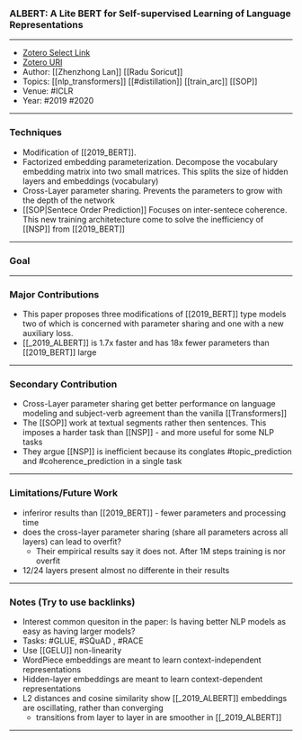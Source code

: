 ### ALBERT: A Lite BERT for Self-supervised Learning of Language Representations

---
- [Zotero Select Link](zotero://select/groups/2480461/items/YUQIX8F3)
- [Zotero URI](https://www.zotero.org/groups/2480461/items/YUQIX8F3)
- Author: [[Zhenzhong Lan]] [[Radu Soricut]]
- Topics: [[nlp_transformers]] [[#distillation]] [[train_arc]] [[SOP]]
- Venue: #ICLR
- Year: #2019 #2020
---
### Techniques
- Modification of [[2019_BERT]]. 
 - Factorized embedding parameterization. Decompose the vocabulary embedding matrix into two small matrices. This splits the size of hidden layers and embeddings (vocabulary)
 - Cross-Layer parameter sharing. Prevents the parameters to grow with the depth of the network
 - [[SOP|Sentece Order Prediction]] Focuses on inter-sentece coherence. This new training architetecture come to solve the inefficiency of  [[NSP]] from [[2019_BERT]]
---
### Goal
---
### Major Contributions
 - This paper proposes three modifications of [[2019_BERT]] type models two of which is concerned with parameter sharing and one with a new auxiliary loss. 
- [[_2019_ALBERT]] is 1.7x faster and has 18x fewer parameters than [[2019_BERT]] large
---
### Secondary Contribution
-  Cross-Layer parameter sharing get better performance on language modeling and subject-verb agreement than the vanilla [[Transformers]]
-  The [[SOP]] work at textual segments rather then sentences. This imposes a harder task than [[NSP]]  - and more useful for some NLP tasks 
-  They argue [[NSP]] is inefficient because its conglates #topic_prediction and #coherence_prediction in a single task
---
### Limitations/Future Work
- inferiror results than [[2019_BERT]] - fewer parameters and processing time
- does the cross-layer parameter sharing (share all parameters across all layers) can lead to overfit?
	- Their empirical results say it does not. After 1M steps training is nor overfit
- 12/24 layers present almost no differente in their results
---
### Notes (Try to use backlinks)
- Interest common quesiton in the paper: Is having better NLP models as easy as having larger models?
- Tasks: #GLUE, #SQuAD , #RACE
- Use [[GELU]] non-linearity
- WordPiece embeddings are meant to learn context-independent representations
- Hidden-layer embeddings are meant to learn context-dependent representations
- L2 distances and cosine similarity show [[_2019_ALBERT]] embeddings are oscillating, rather than converging
	- transitions from layer to layer in are smoother in [[_2019_ALBERT]]
---

